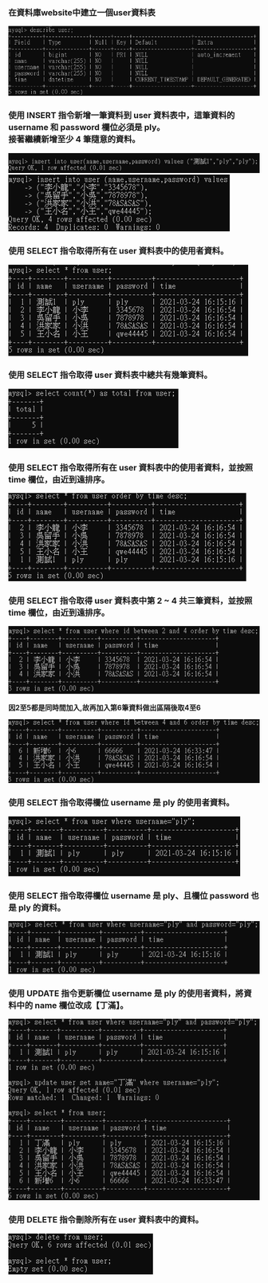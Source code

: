 ### 在資料庫website中建立一個user資料表

![](https://github.com/PaiKai-Lee/week5_MySQL/blob/master/Requirement%203/user.PNG "user資料表")

### 使用 INSERT 指令新增一筆資料到 user 資料表中，這筆資料的 username 和 password 欄位必須是 ply。<br>接著繼續新增至少 4 筆隨意的資料。

![](https://github.com/PaiKai-Lee/week5_MySQL/blob/master/Requirement%203/insert.PNG)
![](https://github.com/PaiKai-Lee/week5_MySQL/blob/master/Requirement%203/insert2.PNG)

### 使用 SELECT 指令取得所有在 user 資料表中的使用者資料。

![](https://github.com/PaiKai-Lee/week5_MySQL/blob/master/Requirement%203/select.PNG)

### 使用 SELECT 指令取得 user 資料表中總共有幾筆資料。

![](https://github.com/PaiKai-Lee/week5_MySQL/blob/master/Requirement%203/select_total.PNG)

### 使用 SELECT 指令取得所有在 user 資料表中的使用者資料，並按照 time 欄位，由近到遠排序。

![](https://github.com/PaiKai-Lee/week5_MySQL/blob/master/Requirement%203/selectOrderby.PNG)

### 使用 SELECT 指令取得 user 資料表中第 2 ~ 4 共三筆資料，並按照 time 欄位，由近到遠排序。<br>

![](https://github.com/PaiKai-Lee/week5_MySQL/blob/master/Requirement%203/selectOrderby2.PNG)

**因2至5都是同時間加入,故再加入第6筆資料做出區隔後取4至6**

![](https://github.com/PaiKai-Lee/week5_MySQL/blob/master/Requirement%203/selectOrderby3.PNG)

### 使用 SELECT 指令取得欄位 username 是 ply 的使用者資料。

![](https://github.com/PaiKai-Lee/week5_MySQL/blob/master/Requirement%203/ply.PNG)

### 使用 SELECT 指令取得欄位 username 是 ply、且欄位 password 也是 ply 的資料。

![](https://github.com/PaiKai-Lee/week5_MySQL/blob/master/Requirement%203/ply2.PNG)

### 使用 UPDATE 指令更新欄位 username 是 ply 的使用者資料，將資料中的 name 欄位改成【丁滿】。

![](https://github.com/PaiKai-Lee/week5_MySQL/blob/master/Requirement%203/din.PNG)

### 使用 DELETE 指令刪除所有在 user 資料表中的資料。

![](https://github.com/PaiKai-Lee/week5_MySQL/blob/master/Requirement%203/delete.PNG)
